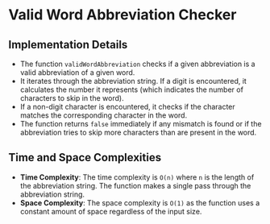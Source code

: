 # Valid Word Abbreviation Checker

## Implementation Details
- The function `validWordAbbreviation` checks if a given abbreviation is a valid abbreviation of a given word.
- It iterates through the abbreviation string. If a digit is encountered, it calculates the number it represents (which indicates the number of characters to skip in the word).
- If a non-digit character is encountered, it checks if the character matches the corresponding character in the word.
- The function returns `false` immediately if any mismatch is found or if the abbreviation tries to skip more characters than are present in the word.

## Time and Space Complexities
- **Time Complexity**: The time complexity is `O(n)` where `n` is the length of the abbreviation string. The function makes a single pass through the abbreviation string.
- **Space Complexity**: The space complexity is `O(1)` as the function uses a constant amount of space regardless of the input size.
